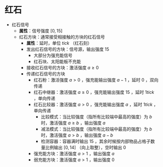 # 红石
- 红石信号
	- **属性**：信号强度 $[0,15]$ 
	- 红石方块：通常接受相接触的方块的红石信号
		- **属性**：延时，单位 $tick$ （红石刻）
		- 发出红石信号的方块：信号源，输出强度 $15$ 
			- 大部分为强充能信号
			- 红石块、太阳能板不充能
		- 接收红石信号的方块：激活强度 $a\geq 0$ 
		- 传递红石信号的方块
			- 红石粉：激活强度 $a>0$ ，强充能输出强度 $a-1$ ，延时 $0$ ，双向传递
			- 红石中继器：激活强度 $a\geq 0$ ，强充能输出强度 $15$ ，延时 $1 tick$ ，单向传递
			- 红石比较器：激活强度 $a>0$ ，强充能输出强度 $a$ ，延时 $1 tick$ ，单向传递
				- 比较模式：当比较强度（指所有比较端中最高的强度）为 $b$ 时，激活强度 $a\geq b$ ，输出强度 $a$ 
				- 减法模式：当比较强度（指所有比较端中最高的强度）为 $b$ 时，激活强度 $a> b$ ，输出强度 $a-b$ 
				- 检测容器：容器满时输出 $15$ ，其余时候按内部物品占格子数量比例输出 $[0,14]$ （向上取整），空时输出 $0$ 
			- 强充能方块：激活强度 $a>1$ ，输出强度 $a$ 
			- 弱充能方块：激活强度 $a>1$ ，输出强度 $0$ 
